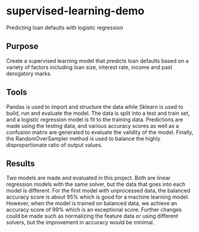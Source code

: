 # supervised-learning-demo
Predicting loan defaults with logistic regression

## Purpose
Create a supervised learning model that predicts loan defaults based on a variety of factors including loan size, interest rate, income and past derogatory marks.

## Tools
Pandas is used to import and structure the data while Sklearn is used to build, run and evaluate the model. The data is split into a test and train set, and a logistic regression model is fit to the training data. Predictions are made using the testing data, and various accuracy scores as well as a confusion matrix are generated to evaluate the validity of the model. Finally, the RandomOverSampler method is used to balance the highly disproportionate ratio of output values. 

## Results
Two models are made and evaluated in this project. Both are linear regression models with the same solver, but the data that goes into each model is different. For the first model with unprocessed data, the balanced accuracy score is about 95% which is good for a machine learning model. However, when the model is trained on balanced data, we achieve an accuracy score of 99% which is an exceptional score. Further changes could be made such as normalizing the feature data or using different solvers, but the improvement in accuracy would be minimal.
